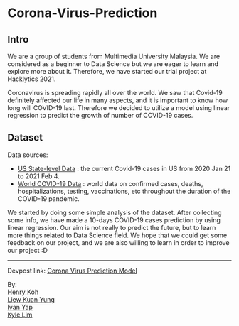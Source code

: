 # Corona-Virus-Prediction

## Intro
We are a group of students from Multimedia University Malaysia. We are considered as a beginner to Data Science but we are eager to learn and explore more about it. Therefore, we have started our trial project at Hacklytics 2021.

Coronavirus is spreading rapidly all over the world. We saw that Covid-19 definitely affected our life in many aspects, and it is important to know how long will COVID-19 last. Therefore we decided to utilize a model using linear regression to predict the growth of number of COVID-19 cases. 

## Dataset
Data sources:
- [US State-level Data](https://github.com/nytimes/covid-19-data) : the current Covid-19 cases in US from 2020 Jan 21 to 2021 Feb 4.
- [World COVID-19 Data](https://github.com/owid/covid-19-data/tree/master/public/data) : world data on confirmed cases, deaths, hospitalizations, testing, vaccinations, etc throughout the duration of the COVID-19 pandemic.

We started by doing some simple analysis of the dataset. After collecting some info, we have made a 10-days COVID-19 cases prediction by using linear regression. Our aim is not really to predict the future, but to learn more things related to Data Science field. We hope that we could get some feedback on our project, and we are also willing to learn in order to improve our project :D 

------

Devpost link: [Corona Virus Prediction Model](https://devpost.com/software/corona-virus-prediction-model) <br>

By: <br>
[Henry Koh](https://github.com/hanyikoh) <br>
[Liew Kuan Yung](https://github.com/LiewKuanYung) <br>
[Ivan Yap](https://github.com/ivanyap0612) <br>
[Kyle Lim](https://github.com/kyle-lyk) <br>
